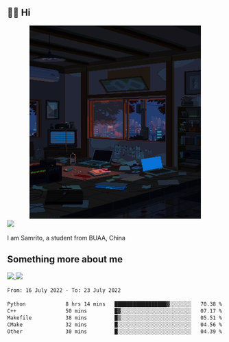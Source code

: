 ## 👋🏻 Hi

<div align="center">
<img alt="GIF" src="https://github.com/xiangsam/xiangsam/blob/271390e4ab50820a4594e3cb94b7ffaa6293de72/0_0EUAvTumWsRa2k6F.gif" width=400 height=450/>
</div>

<a href="https://github.com/xiangsam">
  <img src="https://komarev.com/ghpvc/?username=xiangsam&style=flat-square" />
</a>

I am Samrito, a student from BUAA, China


## Something more about me
<a href="https://github.com/xiangsam">
  <img src="https://github-readme-stats.vercel.app/api?username=xiangsam&show_icons=true&hide_border=true" />
</a>


<a href="https://github.com/xiangsam">
  <img src="https://github-readme-stats.vercel.app/api/top-langs/?username=xiangsam&layout=compact" />
</a>

<!--START_SECTION:waka-->

```text
From: 16 July 2022 - To: 23 July 2022

Python             8 hrs 14 mins   █████████████████▓░░░░░░░   70.38 %
C++                50 mins         █▓░░░░░░░░░░░░░░░░░░░░░░░   07.17 %
Makefile           38 mins         █▒░░░░░░░░░░░░░░░░░░░░░░░   05.51 %
CMake              32 mins         █░░░░░░░░░░░░░░░░░░░░░░░░   04.56 %
Other              30 mins         █░░░░░░░░░░░░░░░░░░░░░░░░   04.39 %
```

<!--END_SECTION:waka-->

<!---
xiangsam/xiangsam is a ✨ special ✨ repository because its `README.md` (this file) appears on your GitHub profile.
You can click the Preview link to take a look at your changes.
--->
